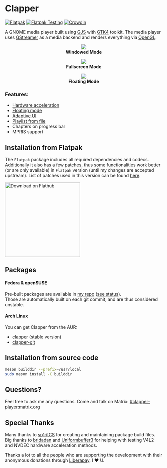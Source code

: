 # Clapper
[![Flatpak](https://github.com/Rafostar/clapper/actions/workflows/flatpak.yml/badge.svg?event=push)](https://github.com/Rafostar/clapper/actions/workflows/flatpak.yml)
[![Flatpak Testing](https://github.com/Rafostar/clapper/actions/workflows/flatpak-testing.yml/badge.svg?event=schedule)](https://github.com/Rafostar/clapper/actions/workflows/flatpak-testing.yml)
[![Crowdin](https://badges.crowdin.net/clapper/localized.svg)](https://crowdin.com/project/clapper)

A GNOME media player built using [GJS](https://gitlab.gnome.org/GNOME/gjs) with [GTK4](https://www.gtk.org) toolkit.
The media player uses [GStreamer](https://gstreamer.freedesktop.org/) as a media backend and renders everything via [OpenGL](https://www.opengl.org).

<p align="center">
<img src="https://raw.githubusercontent.com/wiki/Rafostar/clapper/media/screenshot-windowed.png"><br>
  <b>Windowed Mode</b>
</p>

<p align="center">
<img src="https://raw.githubusercontent.com/wiki/Rafostar/clapper/media/screenshot-fullscreen.png"><br>
  <b>Fullscreen Mode</b>
</p>

<p align="center">
<img src="https://raw.githubusercontent.com/wiki/Rafostar/clapper/media/screenshot-floating.png"><br>
  <b>Floating Mode</b>
</p>

### Features:
* [Hardware acceleration](https://github.com/Rafostar/clapper/wiki/Hardware-acceleration)
* [Floating mode](https://github.com/Rafostar/clapper/wiki/Floating-mode)
* [Adaptive UI](https://raw.githubusercontent.com/wiki/Rafostar/clapper/media/screenshot-mobile.png)
* [Playlist from file](https://github.com/Rafostar/clapper/wiki/Playlists)
* Chapters on progress bar
* MPRIS support

## Installation from Flatpak
The `Flatpak` package includes all required dependencies and codecs.
Additionally it also has a few patches, thus some functionalities work better (or are only available) in `Flatpak` version (until my changes are accepted upstream).
List of patches used in this version can be found [here](https://github.com/Rafostar/clapper/issues/35).

<a href='https://flathub.org/apps/details/com.github.rafostar.Clapper'>
  <img width='240' alt='Download on Flathub' src='https://flathub.org/assets/badges/flathub-badge-en.png'/>
</a>

## Packages
#### Fedora & openSUSE
Pre-built packages are available in [my repo](https://software.opensuse.org//download.html?project=home%3ARafostar&package=clapper) ([see status](https://build.opensuse.org/package/show/home:Rafostar/clapper)).<br>
Those are automatically built on each git commit, and are thus considered unstable.

#### Arch Linux
You can get Clapper from the AUR:
* [clapper](https://aur.archlinux.org/packages/clapper) (stable version)
* [clapper-git](https://aur.archlinux.org/packages/clapper-git)

## Installation from source code
```sh
meson builddir --prefix=/usr/local
sudo meson install -C builddir
```

## Questions?
Feel free to ask me any questions. Come and talk on Matrix: [#clapper-player:matrix.org](https://matrix.to/#/#clapper-player:matrix.org)

## Special Thanks
Many thanks to [sp1ritCS](https://github.com/sp1ritCS) for creating and maintaining package build files.
Big thanks to [bridadan](https://github.com/bridadan) and [Uniformbuffer3](https://github.com/Uniformbuffer3) for helping
with testing V4L2 and NVDEC hardware acceleration methods.

Thanks a lot to all the people who are supporting the development with their anonymous donations through [Liberapay](https://liberapay.com/Clapper/). I :heart: U.
